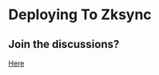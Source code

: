 # Deploying To Zksync

## Join the discussions?

[Here](https://github.com/Cyfrin/foundry-full-course-cu/discussions) 


